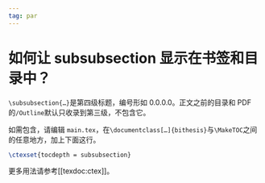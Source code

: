 ```yaml
---
tag: par
---
```


# 如何让 subsubsection 显示在书签和目录中？

<!-- https://github.com/BITNP/BIThesis/discussions/581 -->

`\subsubsection{…}`是第四级标题，编号形如 0.0.0.0。正文之前的目录和 PDF 的`/Outline`默认只收录到第三级，不包含它。

如需包含，请编辑 `main.tex`，在`\documentclass[…]{bithesis}`与`\MakeTOC`之间的任意地方，加上下面这行。

```latex
\ctexset{tocdepth = subsubsection}
```

更多用法请参考[[texdoc:ctex]]。
